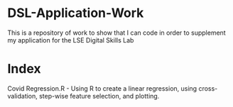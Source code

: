 # DSL-Application-Work

This is a repository of work to show that I can code in order to supplement my application for the LSE Digital Skills Lab

# Index

Covid Regression.R - Using R to create a linear regression, using cross-validation, step-wise feature selection, and plotting.
